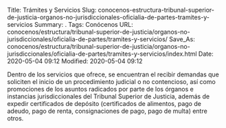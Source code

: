 Title: Trámites y Servicios
Slug: conocenos-estructura-tribunal-superior-de-justicia-organos-no-jurisdiccionales-oficialia-de-partes-tramites-y-servicios
Summary: .
Tags: Conócenos
URL: conocenos/estructura/tribunal-superior-de-justicia/organos-no-jurisdiccionales/oficialia-de-partes/tramites-y-servicios/
Save_As: conocenos/estructura/tribunal-superior-de-justicia/organos-no-jurisdiccionales/oficialia-de-partes/tramites-y-servicios/index.html
Date: 2020-05-04 09:12
Modified: 2020-05-04 09:12



Dentro de los servicios que ofrece, se encuentran el recibir demandas que soliciten el inicio de un procedimiento judicial o no contencioso, así como promociones de los asuntos radicados por parte de los órganos e instancias jurisdiccionales del Tribunal Superior de Justicia, además de expedir certificados de depósito (certificados de alimentos, pago de adeudo, pago de renta, consignaciones de pago, pago de multa) entre otros.



